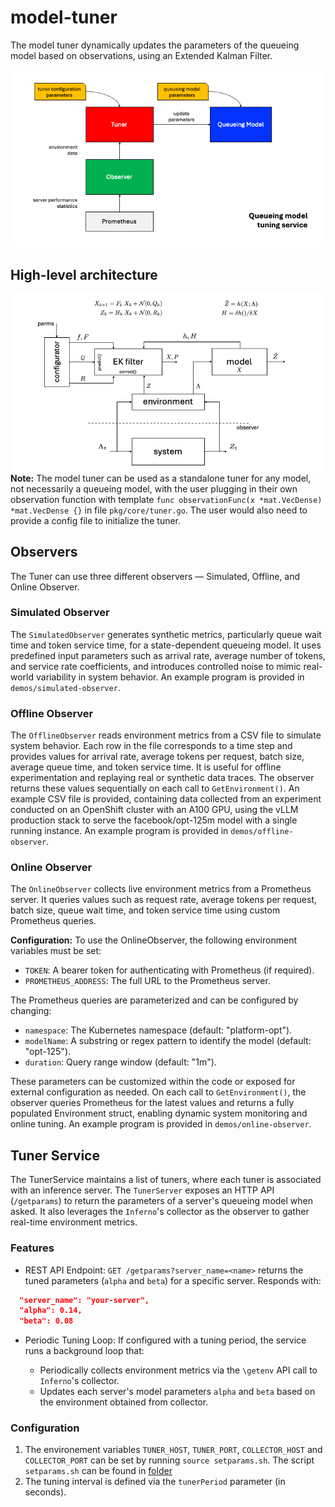 # model-tuner

The model tuner dynamically updates the parameters of the queueing model based on observations, using an Extended Kalman Filter.

![description](docs/figs/Slide2.png)

## High-level architecture

![filter](docs/figs/Slide1.png)
**Note:** The model tuner can be used as a standalone tuner for any model, not necessarily a queueing model, with the user plugging in their own observation function with template `func observationFunc(x *mat.VecDense) *mat.VecDense {}` in file `pkg/core/tuner.go`.
The user would also need to provide a config file to initialize the tuner.

## Observers

The Tuner can use three different observers — Simulated, Offline, and Online Observer.

### Simulated Observer

The `SimulatedObserver` generates synthetic metrics, particularly queue wait time and token service time, for a state-dependent queueing model. It uses predefined input parameters such as arrival rate, average number of tokens, and service rate coefficients, and introduces controlled noise to mimic real-world variability in system behavior. An example program is provided in `demos/simulated-observer`.

### Offline Observer

The `OfflineObserver` reads environment metrics from a CSV file to simulate system behavior. Each row in the file corresponds to a time step and provides values for arrival rate, average tokens per request, batch size, average queue time, and token service time. It is useful for offline experimentation and replaying real or synthetic data traces. The observer returns these values sequentially on each call to `GetEnvironment()`.
An example CSV file is provided, containing data collected from an experiment conducted on an OpenShift cluster with an A100 GPU, using the vLLM production stack to serve the facebook/opt-125m model with a single running instance.  An example program is provided in `demos/offline-observer`.

### Online Observer

The `OnlineObserver` collects live environment metrics from a Prometheus server. It queries values such as request rate, average tokens per request, batch size, queue wait time, and token service time using custom Prometheus queries.

**Configuration:**
To use the OnlineObserver, the following environment variables must be set:

* `TOKEN`: A bearer token for authenticating with Prometheus (if required).
* `PROMETHEUS_ADDRESS`: The full URL to the Prometheus server.

The Prometheus queries are parameterized and can be configured by changing:

* `namespace`: The Kubernetes namespace (default: "platform-opt").
* `modelName`: A substring or regex pattern to identify the model (default: "opt-125").
* `duration`: Query range window (default: "1m").

These parameters can be customized within the code or exposed for external configuration as needed.
On each call to `GetEnvironment()`, the observer queries Prometheus for the latest values and returns a fully populated Environment struct, enabling dynamic system monitoring and online tuning.  An example program is provided in `demos/online-observer`.

## Tuner Service

The TunerService maintains a list of tuners, where each tuner is associated with an inference server.
The `TunerServer` exposes an HTTP API (`/getparams`) to return the parameters of a server's queueing model when asked.
It also leverages the `Inferno`'s  collector as the observer to gather real-time environment metrics.

### Features

* REST API Endpoint: `GET /getparams?server_name=<name>` returns the tuned parameters (`alpha` and `beta`) for a specific server.
Responds with:

```json
  "server_name": "your-server",
  "alpha": 0.14,
  "beta": 0.08
```

* Periodic Tuning Loop: If configured with a tuning period, the service runs a background loop that:

  * Periodically collects environment metrics via the `\getenv` API call to `Inferno`'s collector.
  * Updates each server's model parameters `alpha` and `beta` based on the environment obtained from collector.

### Configuration

1. The environement variables `TUNER_HOST`, `TUNER_PORT`, `COLLECTOR_HOST` and `COLLECTOR_PORT` can be set by running `source setparams.sh`. The script `setparams.sh` can be found in [folder](https://github.com/llm-inferno/control-loop/tree/main/scripts)
2. The tuning interval is defined via the `tunerPeriod` parameter (in seconds).  
